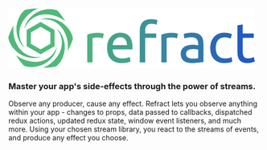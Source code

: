 ![Refract](logo/refract-logo-colour.png)

### Master your app's side-effects through the power of streams.

Observe any producer, cause any effect. Refract lets you observe anything within your app - changes to props, data passed to callbacks, dispatched redux actions, updated redux state, window event listeners, and much more. Using your chosen stream library, you react to the streams of events, and produce any effect you choose.
